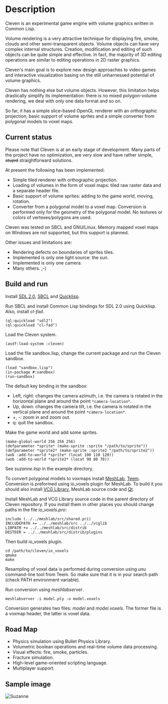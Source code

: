 Description
===========

Cleven is an experimental game engine with volume graphics written in
Common Lisp.

Volume rendering is a very attractive technique for displaying fire,
smoke, clouds and other semi-transparent objects.  Volume objects can
have very complex internal structures.  Creation, modification and
editing of such objects can be quite simple and effective.  In fact,
the majority of 3D editing operations are similar to editing
operations in 2D raster graphics.

Cleven's main goal is to explore new design approaches to video games
and interactive visualization basing on the still unharnessed
potential of volume graphics.

Cleven has nothing else but volume objects.  However, this limitation
helps drastically simplify its implementation: there is no mixed
polygon-volume rendering, we deal with only one data format and so on.

So far, it has a simple slice-based OpenGL renderer with an
orthographic projection, basic support of volume sprites and a simple
converter from polygonal models to voxel maps.

Current status
--------------

Please note that Cleven is at an early stage of development.  Many parts of
the project have no optimization, are very slow and have rather simple,
<del>stupid</del> straightforward solutions.

At present the following has been implemented:

 - Simple tiled renderer with orthographic projection.
 - Loading of volumes in the form of voxel maps: tiled raw raster
   data and a separate header file.
 - Basic support of volume sprites: adding to the game world, moving,
   rotation.
 - Converter from a polygonal model to a voxel map.  Conversion
   is performed only for the geometry of the polygonal model.  No textures or
   colors of vertexes/polygons are used.

Cleven was tested on SBCL and GNU/Linux.  Memory mapped voxel maps on
Windows are not supported, but this support is planned.

Other issues and limitations are:

 - Rendering defects on boundaries of sprites tiles.
 - Implemented is only one light source: the sun.
 - Implemented is only one camera.
 - Many others. ;-)

Build and run
-------------

Install [SDL 2.0](http://www.libsdl.org/),
[SBCL](http://www.sbcl.org/) and
[Quicklisp](http://www.quicklisp.org/).

Run SBCL and install Common Lisp bindings for SDL 2.0 using Quicklisp.
Also, install _cl-fad_.

```Lisp
(ql:quickload "sdl2")
(ql:quickload "cl-fad")
```

Load the Cleven system.

```Lisp
(asdf:load-system :cleven)
```

Load the file sandbox.lisp, change the current package and run the
Cleven sandbox.

```Lisp
(load "sandbox.lisp")
(in-package #:sandbox)
(run-sandbox)
```

The default key binding in the sandbox:

 - Left, right: changes the camera azimuth, i.e. the camera is rotated
   in the horizontal plane and around the point ```*camera-location*```.
 - Up, down: changes the camera tilt, i.e. the camera is rotated in
   the vertical plane and around the point ```*camera-location*```.
 - +, -: zoom in and zoom out.
 - q: quit the sandbox.

Make the game world and add some sprites.

```Lisp
(make-global-world 256 256 256)
(defparameter *sprite* (make-sprite :sprite "/path/to/sprite"))
(defparameter *sprite2* (make-sprite :sprite2 "/path/to/sprite2"))
(wob :add-to-world *sprite* (locat 100 110 120))
(wob :add-to-world *sprite2* (locat 90 80 70))
```

See _suzanne.lisp_ in the example directory.

To convert polygonal models to voxmaps install
[MeshLab](http://www.meshlab.org/),
[Teem](http://teem.sourceforge.net/).  Conversion is preformed using
io_voxels plugin for MeshLab.  To build it you should also install
[VCG Library](http://vcg.sourceforge.net/), MeshLab source code and
[Qt](https://www.qt.io/).

Install MeshLab and VCG Library source code in the parent directory of
Cleven repository.  If you install them in other places you should
change paths in the file _io_voxels.pro_:

```
include (../../meshlab/src/shared.pri)
INCLUDEPATH += ../../meshlab/src ../../vcglib
LIBPATH += ../../meshlab/src/distrib
DESTDIR = ../../meshlab/src/distrib/plugins

```

Then build io_voxels plugin.


```
cd /path/to/cleven/io_voxels
qmake
make
```

Resampling of voxel data is performed during conversion using _unu_
command-line tool from Teem.  So make sure that it is in your search
path (check PATH environment variable).

Run conversion using _meshlabserver_.

```
meshlabserver -i model.ply -o model.voxels
```

Conversion generates two files: _model_ and _model.voxels_.  The former
file is a voxmap header, the latter is voxel data.

Road Map
--------

 - Physics simulation using Bullet Physics Library.
 - Volumetric boolean operations and real-time volume data processing.
 - Visual effects: fire, smoke, particles.
 - Fracture simulation.
 - High-level game-oriented scripting language.
 - Multiplayer support.

Sample image
------------

![Suzanne](https://github.com/afainer/cleven/blob/master/suzanne.png)
